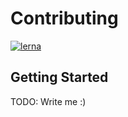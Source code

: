 <!-- REF: https://github.com/Netflix/pollyjs/blob/master/CONTRIBUTING.md -->

# Contributing

[![lerna](https://img.shields.io/badge/maintained%20with-lerna-cc00ff.svg)](https://lernajs.io/)

## Getting Started

TODO: Write me :)
